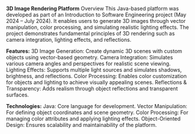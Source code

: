 **3D Image Rendering Platform**
Overview
This Java-based platform was developed as part of an Introduction to Software Engineering project (May 2024 – July 2024). It enables users to generate 3D images through vector manipulation, color processing, and simulating realistic lighting effects. The project demonstrates fundamental principles of 3D rendering such as camera integration, lighting effects, and reflections.

**Features:**
3D Image Generation: Create dynamic 3D scenes with custom objects using vector-based geometry.
Camera Integration: Simulates various camera angles and perspectives for realistic scene viewing.
Lighting Effects: Supports multiple light sources and simulates shadows, brightness, and reflections.
Color Processing: Enables color customization for objects and lighting to achieve visually appealing scenes.
Reflections & Transparency: Adds realism through object reflections and transparent surfaces.

**Technologies:**
Java: Core language for development.
Vector Manipulation: For defining object coordinates and scene geometry.
Color Processing: For managing color attributes and applying lighting effects.
Object-Oriented Design: Ensures scalability and maintainability of the platform.
